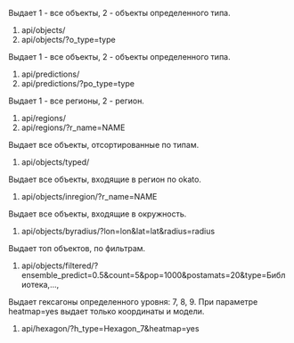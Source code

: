 Выдает 1 - все объекты, 2 - объекты определенного типа.
1. api/objects/
2. api/objects/?o_type=type

Выдает 1 - все объекты, 2 - объекты определенного типа.
1. api/predictions/
2. api/predictions/?po_type=type

Выдает 1 - все регионы, 2 - регион.
1. api/regions/
2. api/regions/?r_name=NAME

Выдает все объекты, отсортированные по типам.
1. api/objects/typed/

Выдает все объекты, входящие в регион по okato.
1. api/objects/inregion/?r_name=NAME

Выдает все объекты, входящие в окружность.
1. api/objects/byradius/?lon=lon&lat=lat&radius=radius

Выдает топ объектов, по фильтрам.
1. api/objects/filtered/?ensemble_predict=0.5&count=5&pop=1000&postamats=20&type=Библиотека,...,

Выдает гексагоны определенного уровня: 7, 8, 9. При параметре heatmap=yes выдает только координаты и модели.
1. api/hexagon/?h_type=Hexagon_7&heatmap=yes